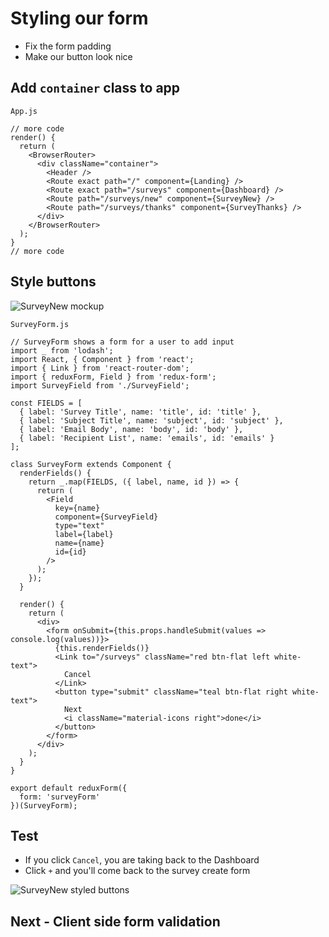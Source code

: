 # Styling our form
* Fix the form padding
* Make our button look nice

## Add `container` class to app
`App.js`

```
// more code
render() {
  return (
    <BrowserRouter>
      <div className="container">
        <Header />
        <Route exact path="/" component={Landing} />
        <Route exact path="/surveys" component={Dashboard} />
        <Route path="/surveys/new" component={SurveyNew} />
        <Route path="/surveys/thanks" component={SurveyThanks} />
      </div>
    </BrowserRouter>
  );
}
// more code
```

## Style buttons
![SurveyNew mockup](https://i.imgur.com/JIAQSE0.png)

`SurveyForm.js`

```
// SurveyForm shows a form for a user to add input
import _ from 'lodash';
import React, { Component } from 'react';
import { Link } from 'react-router-dom';
import { reduxForm, Field } from 'redux-form';
import SurveyField from './SurveyField';

const FIELDS = [
  { label: 'Survey Title', name: 'title', id: 'title' },
  { label: 'Subject Title', name: 'subject', id: 'subject' },
  { label: 'Email Body', name: 'body', id: 'body' },
  { label: 'Recipient List', name: 'emails', id: 'emails' }
];

class SurveyForm extends Component {
  renderFields() {
    return _.map(FIELDS, ({ label, name, id }) => {
      return (
        <Field
          key={name}
          component={SurveyField}
          type="text"
          label={label}
          name={name}
          id={id}
        />
      );
    });
  }

  render() {
    return (
      <div>
        <form onSubmit={this.props.handleSubmit(values => console.log(values))}>
          {this.renderFields()}
          <Link to="/surveys" className="red btn-flat left white-text">
            Cancel
          </Link>
          <button type="submit" className="teal btn-flat right white-text">
            Next
            <i className="material-icons right">done</i>
          </button>
        </form>
      </div>
    );
  }
}

export default reduxForm({
  form: 'surveyForm'
})(SurveyForm);
```

## Test
* If you click `Cancel`, you are taking back to the Dashboard
* Click `+` and you'll come back to the survey create form

![SurveyNew styled buttons](https://i.imgur.com/uX4a0dF.png)

## Next - Client side form validation
